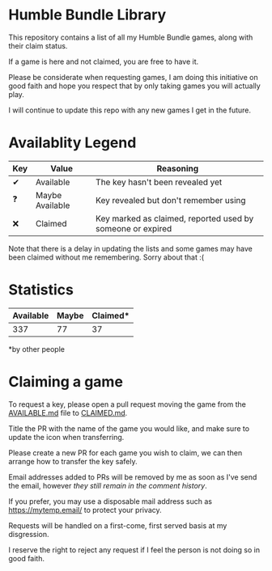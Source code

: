 Humble Bundle Library
=====================

This repository contains a list of all my Humble Bundle games, along with their claim status.

If a game is here and not claimed, you are free to have it.

Please be considerate when requesting games, I am doing this initiative on good faith and hope you respect that by only taking games you will actually play.

I will continue to update this repo with any new games I get in the future.

# Availablity Legend

| Key | Value | Reasoning |
|-----|-------|----------------|
| ✔ | Available | The key hasn't been revealed yet |
| ❓ | Maybe Available | Key revealed but don't remember using |
| ❌ | Claimed | Key marked as claimed, reported used by someone or expired |

Note that there is a delay in updating the lists and some games may have been claimed without me remembering. Sorry about that :(

# Statistics

| Available | Maybe | Claimed* |
|-----------|-------|----------|
| 337       | 77    | 37       |

*by other people

# Claiming a game

To request a key, please open a pull request moving the game from the [AVAILABLE.md](/AVAILABLE.md) file to [CLAIMED.md](/CLAIMED.md).

Title the PR with the name of the game you would like, and make sure to update the icon when transferring.

Please create a new PR for each game you wish to claim, we can then arrange how to transfer the key safely.

Email addresses added to PRs will be removed by me as soon as I've send the email, however _they still remain in the comment history_.

If you prefer, you may use a disposable mail address such as https://mytemp.email/ to protect your privacy.

Requests will be handled on a first-come, first served basis at my disgression.

I reserve the right to reject any request if I feel the person is not doing so in good faith.
